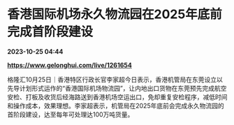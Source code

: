 # 香港国际机场永久物流园在2025年底前完成首阶段建设

**2023-10-25 04:44**

**https://www.gelonghui.com/live/1261654**

格隆汇10月25日｜香港特区行政长官李家超今日表示，香港机管局在东莞设立以先导计划形式运作的“香港国际机场物流园”，让内地出口货物在东莞预先完成航空安检、打板及收货后经海路送到香港机场空运出口，免却重复安检程序，减低时间和操作成本，效果理想。李家超表示，机管局在2025年底前会完成永久物流园的首阶段建设，达至每年可处理达100万吨货量。